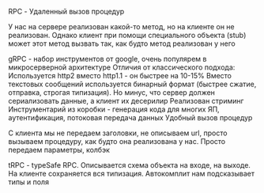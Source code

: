 RPC - Удаленный вызов процедур

У нас на сервере реализован какой-то метод, но на клиенте он не реализован. Однако клиент при помощи специального объекта (stub) может этот метод вызвать так, как будто метод реализован у него

gRPC - набор инструментов от google, очень популярем в микросерверной архитектуре
Отличия от классического подхода:
	Используется http2 вместо http1.1 - он быстрее на 10-15%
		Вместо текстовых сообщений используется бинарный формат (быстрее сжатие, отправка, строгая типизация).
		Но минус, что сервер должен сериализовать данные, а клиент их десерилир
		Реализован стриминг
	Инструментарий из коробки - генерация кода для многих ЯП, аутентификация, потоковая передача данных
	Удобный вызов процедур


С клиента мы не передаем заголовки, не описываем url, просто вызываем процедуру, как будто она реализована у нас. Просто передаем параметры, колбэк

tRPC - typeSafe RPC. Описывается схема объекта на входе, на выходе. На клиенте сохраняется вся типизация. Автокомплит нам подсказывает типы и поля
